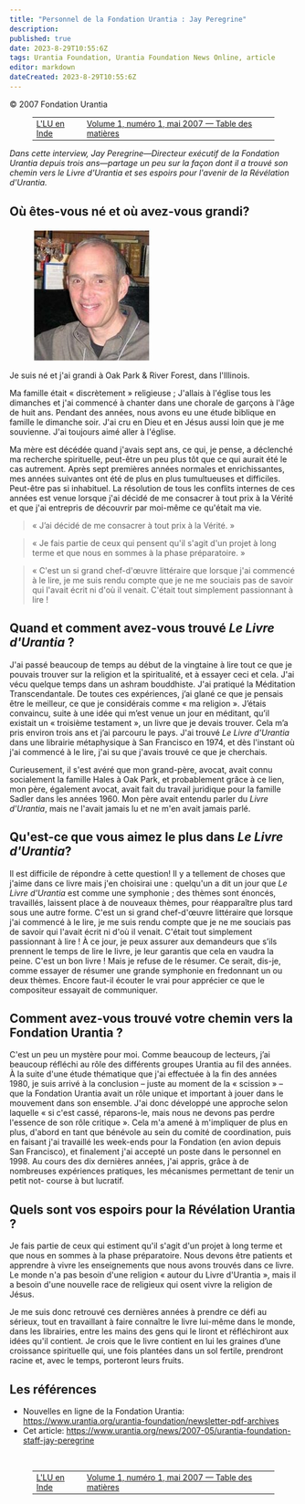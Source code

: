 ```yaml
---
title: "Personnel de la Fondation Urantia : Jay Peregrine"
description: 
published: true
date: 2023-8-29T10:55:6Z
tags: Urantia Foundation, Urantia Foundation News Online, article
editor: markdown
dateCreated: 2023-8-29T10:55:6Z
---
```


<p class="v-card v-sheet theme--light gray lighten-3 px-2">© 2007 Fondation Urantia</p>
<figure class="table chapter-navigator">
  <table>
    <tbody>
      <tr>
        <td>
        <a href="/fr/article/Sue_Tennant/The_UB_In_India">
          <span class="mdi mdi-arrow-left-drop-circle"></span><span class="pl-2">L'LU en Inde</span>
        </a>
        </td>
        <td>
        <a href="/fr/index/articles_uf_news_online#volume-1-numéro-1-mai-2007">
          <span class="mdi mdi-book-open-variant"></span><span class="pl-2">Volume 1, numéro 1, mai 2007 — Table des matières</span>
        </a>
        </td>
        <td>
        </td>
      </tr>
    </tbody>
  </table>
</figure>



_Dans cette interview, Jay Peregrine—Directeur exécutif de la Fondation Urantia depuis trois ans—partage un peu sur la façon dont il a trouvé son chemin vers le Livre d'Urantia et ses espoirs pour l'avenir de la Révélation d'Urantia._

## Où êtes-vous né et où avez-vous grandi?

<figure id="Figure_1" class="image urantiapedia image-style-align-right">
<img src="/image/article/UF_News_Online/2007_05/028.jpg">
</figure>

Je suis né et j'ai grandi à Oak Park & River Forest, dans l'Illinois.

Ma famille était « discrètement » religieuse ; J'allais à l'église tous les dimanches et j'ai commencé à chanter dans une chorale de garçons à l'âge de huit ans. Pendant des années, nous avons eu une étude biblique en famille le dimanche soir. J'ai cru en Dieu et en Jésus aussi loin que je me souvienne. J'ai toujours aimé aller à l'église.

Ma mère est décédée quand j'avais sept ans, ce qui, je pense, a déclenché ma recherche spirituelle, peut-être un peu plus tôt que ce qui aurait été le cas autrement. Après sept premières années normales et enrichissantes, mes années suivantes ont été de plus en plus tumultueuses et difficiles. Peut-être pas si inhabituel. La résolution de tous les conflits internes de ces années est venue lorsque j'ai décidé de me consacrer à tout prix à la Vérité et que j'ai entrepris de découvrir par moi-même ce qu'était ma vie.
<br style="clear:both;"/>

> « J’ai décidé de me consacrer à tout prix à la Vérité. »

> « Je fais partie de ceux qui pensent qu'il s'agit d'un projet à long terme et que nous en sommes à la phase préparatoire. »

> « C'est un si grand chef-d'œuvre littéraire que lorsque j'ai commencé à le lire, je me suis rendu compte que je ne me souciais pas de savoir qui l'avait écrit ni d'où il venait. C'était tout simplement passionnant à lire !

## Quand et comment avez-vous trouvé _Le Livre d'Urantia_ ?

J'ai passé beaucoup de temps au début de la vingtaine à lire tout ce que je pouvais trouver sur la religion et la spiritualité, et à essayer ceci et cela. J'ai vécu quelque temps dans un ashram bouddhiste. J'ai pratiqué la Méditation Transcendantale. De toutes ces expériences, j’ai glané ce que je pensais être le meilleur, ce que je considérais comme « ma religion ». J’étais convaincu, suite à une idée qui m’est venue un jour en méditant, qu’il existait un « troisième testament », un livre que je devais trouver. Cela m’a pris environ trois ans et j’ai parcouru le pays. J'ai trouvé _Le Livre d'Urantia_ dans une librairie métaphysique à San Francisco en 1974, et dès l'instant où j'ai commencé à le lire, j'ai su que j'avais trouvé ce que je cherchais.

Curieusement, il s'est avéré que mon grand-père, avocat, avait connu socialement la famille Hales à Oak Park, et probablement grâce à ce lien, mon père, également avocat, avait fait du travail juridique pour la famille Sadler dans les années 1960. Mon père avait entendu parler du _Livre d'Urantia_, mais ne l'avait jamais lu et ne m'en avait jamais parlé.

## Qu'est-ce que vous aimez le plus dans _Le Livre d'Urantia_?

Il est difficile de répondre à cette question! Il y a tellement de choses que j'aime dans ce livre mais j'en choisirai une : quelqu'un a dit un jour que _Le Livre d'Urantia_ est comme une symphonie ; des thèmes sont énoncés, travaillés, laissent place à de nouveaux thèmes, pour réapparaître plus tard sous une autre forme. C'est un si grand chef-d'œuvre littéraire que lorsque j'ai commencé à le lire, je me suis rendu compte que je ne me souciais pas de savoir qui l'avait écrit ni d'où il venait. C'était tout simplement passionnant à lire ! À ce jour, je peux assurer aux demandeurs que s’ils prennent le temps de lire le livre, je leur garantis que cela en vaudra la peine. C'est un bon livre ! Mais je refuse de le résumer. Ce serait, dis-je, comme essayer de résumer une grande symphonie en fredonnant un ou deux thèmes. Encore faut-il écouter le vrai pour apprécier ce que le compositeur essayait de communiquer.

## Comment avez-vous trouvé votre chemin vers la Fondation Urantia ?

C'est un peu un mystère pour moi. Comme beaucoup de lecteurs, j’ai beaucoup réfléchi au rôle des différents groupes Urantia au fil des années. À la suite d'une étude thématique que j'ai effectuée à la fin des années 1980, je suis arrivé à la conclusion – juste au moment de la « scission » – que la Fondation Urantia avait un rôle unique et important à jouer dans le mouvement dans son ensemble. J'ai donc développé une approche selon laquelle « si c'est cassé, réparons-le, mais nous ne devons pas perdre l'essence de son rôle critique ». Cela m'a amené à m'impliquer de plus en plus, d'abord en tant que bénévole au sein du comité de coordination, puis en faisant j'ai travaillé les week-ends pour la Fondation (en avion depuis San Francisco), et finalement j'ai accepté un poste dans le personnel en 1998. Au cours des dix dernières années, j'ai appris, grâce à de nombreuses expériences pratiques, les mécanismes permettant de tenir un petit not- course à but lucratif.

## Quels sont vos espoirs pour la Révélation Urantia ?

Je fais partie de ceux qui estiment qu'il s'agit d'un projet à long terme et que nous en sommes à la phase préparatoire. Nous devons être patients et apprendre à vivre les enseignements que nous avons trouvés dans ce livre. Le monde n'a pas besoin d'une religion « autour du Livre d'Urantia », mais il a besoin d'une nouvelle race de religieux qui osent vivre la religion de Jésus.

Je me suis donc retrouvé ces dernières années à prendre ce défi au sérieux, tout en travaillant à faire connaître le livre lui-même dans le monde, dans les librairies, entre les mains des gens qui le liront et réfléchiront aux idées qu'il contient. Je crois que le livre contient en lui les graines d’une croissance spirituelle qui, une fois plantées dans un sol fertile, prendront racine et, avec le temps, porteront leurs fruits.





## Les références

- Nouvelles en ligne de la Fondation Urantia: https://www.urantia.org/urantia-foundation/newsletter-pdf-archives
- Cet article: https://www.urantia.org/news/2007-05/urantia-foundation-staff-jay-peregrine




<br>
<figure class="table chapter-navigator">
  <table>
    <tbody>
      <tr>
        <td>
        <a href="/fr/article/Sue_Tennant/The_UB_In_India">
          <span class="mdi mdi-arrow-left-drop-circle"></span><span class="pl-2">L'LU en Inde</span>
        </a>
        </td>
        <td>
        <a href="/fr/index/articles_uf_news_online#volume-1-numéro-1-mai-2007">
          <span class="mdi mdi-book-open-variant"></span><span class="pl-2">Volume 1, numéro 1, mai 2007 — Table des matières</span>
        </a>
        </td>
        <td>
        </td>
      </tr>
    </tbody>
  </table>
</figure>
